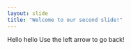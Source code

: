 ```yaml
---
layout: slide
title: "Welcome to our second slide!"
---
```

Hello hello
Use the left arrow to go back!

